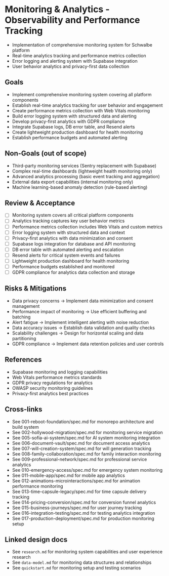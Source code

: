 # Monitoring & Analytics - Observability and Performance Tracking

- Implementation of comprehensive monitoring system for Schwalbe platform
- Real-time analytics tracking and performance metrics collection
- Error logging and alerting system with Supabase integration
- User behavior analytics and privacy-first data collection

## Goals

- Implement comprehensive monitoring system covering all platform components
- Establish real-time analytics tracking for user behavior and engagement
- Create performance metrics collection with Web Vitals monitoring
- Build error logging system with structured data and alerting
- Develop privacy-first analytics with GDPR compliance
- Integrate Supabase logs, DB error table, and Resend alerts
- Create lightweight production dashboard for health monitoring
- Establish performance budgets and automated alerting

## Non-Goals (out of scope)

- Third-party monitoring services (Sentry replacement with Supabase)
- Complex real-time dashboards (lightweight health monitoring only)
- Advanced analytics processing (basic event tracking and aggregation)
- External data export capabilities (internal monitoring only)
- Machine learning-based anomaly detection (rule-based alerting)

## Review & Acceptance

- [ ] Monitoring system covers all critical platform components
- [ ] Analytics tracking captures key user behavior metrics
- [ ] Performance metrics collection includes Web Vitals and custom metrics
- [ ] Error logging system with structured data and context
- [ ] Privacy-first analytics with data minimization and consent
- [ ] Supabase logs integration for database and API monitoring
- [ ] DB error table with automated alerting and escalation
- [ ] Resend alerts for critical system events and failures
- [ ] Lightweight production dashboard for health monitoring
- [ ] Performance budgets established and monitored
- [ ] GDPR compliance for analytics data collection and storage

## Risks & Mitigations

- Data privacy concerns → Implement data minimization and consent management
- Performance impact of monitoring → Use efficient buffering and batching
- Alert fatigue → Implement intelligent alerting with noise reduction
- Data accuracy issues → Establish data validation and quality checks
- Scalability challenges → Design for horizontal scaling and data partitioning
- GDPR compliance → Implement data retention policies and user controls

## References

- Supabase monitoring and logging capabilities
- Web Vitals performance metrics standards
- GDPR privacy regulations for analytics
- OWASP security monitoring guidelines
- Privacy-first analytics best practices

## Cross-links

- See 001-reboot-foundation/spec.md for monorepo architecture and build system
- See 002-hollywood-migration/spec.md for monitoring service migration
- See 005-sofia-ai-system/spec.md for AI system monitoring integration
- See 006-document-vault/spec.md for document access analytics
- See 007-will-creation-system/spec.md for will generation tracking
- See 008-family-collaboration/spec.md for family interaction monitoring
- See 009-professional-network/spec.md for professional service analytics
- See 010-emergency-access/spec.md for emergency system monitoring
- See 011-mobile-app/spec.md for mobile app analytics
- See 012-animations-microinteractions/spec.md for animation performance monitoring
- See 013-time-capsule-legacy/spec.md for time capsule delivery tracking
- See 014-pricing-conversion/spec.md for conversion funnel analytics
- See 015-business-journeys/spec.md for user journey tracking
- See 016-integration-testing/spec.md for testing analytics integration
- See 017-production-deployment/spec.md for production monitoring setup

## Linked design docs

- See `research.md` for monitoring system capabilities and user experience research
- See `data-model.md` for monitoring data structures and relationships
- See `quickstart.md` for monitoring setup and testing scenarios
